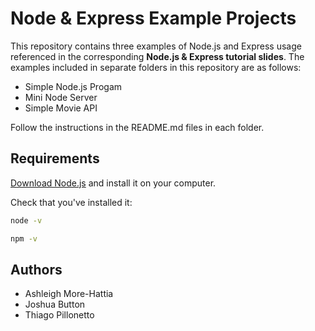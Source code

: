 # Node & Express Example Projects

This repository contains three examples of Node.js and Express usage referenced in the corresponding **Node.js & Express tutorial slides**. The examples included in separate folders in this repository are as follows:
- Simple Node.js Progam
- Mini Node Server 
- Simple Movie API

Follow the instructions in the README.md files in each folder.


## Requirements

[Download Node.js](https://nodejs.org/en/download/) and install it on your computer.

Check that you've installed it:
```bash
node -v
```

```bash
npm -v
```

## Authors

- Ashleigh More-Hattia
- Joshua Button
- Thiago Pillonetto
